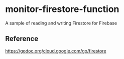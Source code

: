 # monitor-firestore-function

A sample of reading and writing Firestore for Firebase

## Reference

https://godoc.org/cloud.google.com/go/firestore
